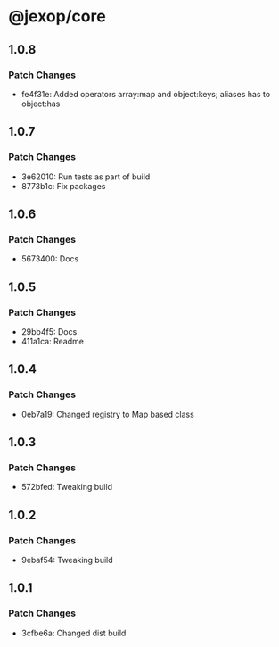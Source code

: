 # @jexop/core

## 1.0.8

### Patch Changes

- fe4f31e: Added operators array:map and object:keys; aliases has to object:has

## 1.0.7

### Patch Changes

- 3e62010: Run tests as part of build
- 8773b1c: Fix packages

## 1.0.6

### Patch Changes

- 5673400: Docs

## 1.0.5

### Patch Changes

- 29bb4f5: Docs
- 411a1ca: Readme

## 1.0.4

### Patch Changes

- 0eb7a19: Changed registry to Map based class

## 1.0.3

### Patch Changes

- 572bfed: Tweaking build

## 1.0.2

### Patch Changes

- 9ebaf54: Tweaking build

## 1.0.1

### Patch Changes

- 3cfbe6a: Changed dist build
